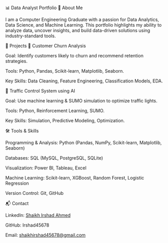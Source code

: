 📊 Data Analyst Portfolio
👋 About Me

I am a Computer Engineering Graduate with a passion for Data Analytics, Data Science, and Machine Learning.
This portfolio highlights my ability to analyze data, uncover insights, and build data-driven solutions using industry-standard tools.

🚀 Projects
🔹 Customer Churn Analysis

Goal: Identify customers likely to churn and recommend retention strategies.

Tools: Python, Pandas, Scikit-learn, Matplotlib, Seaborn.

Key Skills: Data Cleaning, Feature Engineering, Classification Models, EDA.

🔹 Traffic Control System using AI

Goal: Use machine learning & SUMO simulation to optimize traffic lights.

Tools: Python, Reinforcement Learning, SUMO.

Key Skills: Simulation, Predictive Modeling, Optimization.

🛠️ Tools & Skills

Programming & Analysis: Python (Pandas, NumPy, Scikit-learn, Matplotlib, Seaborn)

Databases: SQL (MySQL, PostgreSQL, SQLite)

Visualization: Power BI, Tableau, Excel

Machine Learning: Scikit-learn, XGBoost, Random Forest, Logistic Regression

Version Control: Git, GitHub

📬 Contact

LinkedIn: [Shaikh Irshad Ahmed](https://www.linkedin.com/in/shaikh-irshad-ahmed-5b570b2a7/)

GitHub: Irshad45678

Email: shaikhirshad45678@gmail.com
